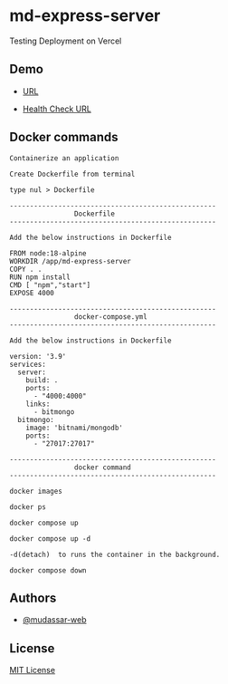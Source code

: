 # md-express-server
Testing Deployment on Vercel

## Demo
- [URL](https://md-express-server.vercel.app)

- [Health Check URL](https://md-express-server.vercel.app/health)

## Docker commands
```
Containerize an application

Create Dockerfile from terminal

type nul > Dockerfile

---------------------------------------------------
                Dockerfile
---------------------------------------------------

Add the below instructions in Dockerfile

FROM node:18-alpine
WORKDIR /app/md-express-server
COPY . .
RUN npm install
CMD [ "npm","start"]
EXPOSE 4000

---------------------------------------------------
                docker-compose.yml
---------------------------------------------------

Add the below instructions in Dockerfile

version: '3.9'
services:
  server:
    build: .
    ports:
      - "4000:4000"
    links:
      - bitmongo
  bitmongo:
    image: 'bitnami/mongodb'
    ports:
      - "27017:27017"

---------------------------------------------------
                docker command
---------------------------------------------------

docker images

docker ps

docker compose up

docker compose up -d

-d(detach)  to runs the container in the background.

docker compose down

```

## Authors

- [@mudassar-web](https://github.com/mudassar-web)

## License

[MIT License](LICENSE)

